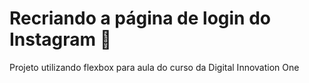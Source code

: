 # Recriando a página de login do Instagram :book:

Projeto utilizando flexbox para aula do curso da Digital Innovation One
